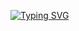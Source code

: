 <p align="left">
  <a href="https://github.com/stephanielsf">
    <img src="https://readme-typing-svg.demolab.com?font=Fira+Code&weight=600&size=28&duration=2000&pause=1000&color=e0d6ff&center=true&vCenter=true&width=600&startDelay=0&lines=Hello+World!+I'm+Stephanie." alt="Typing SVG" />
  </a>
</p>

